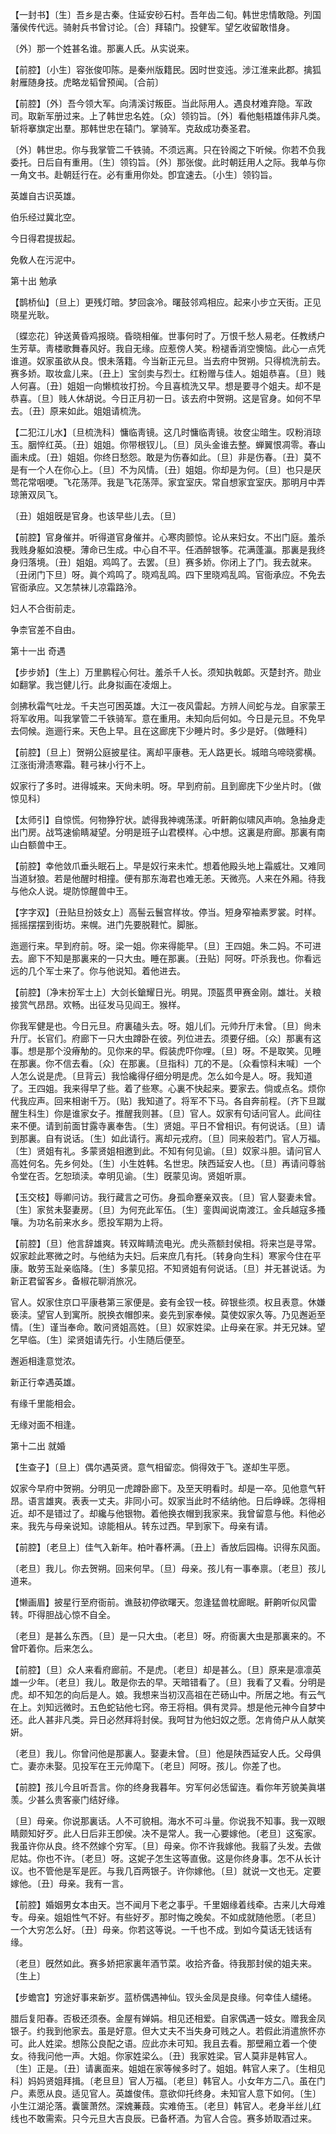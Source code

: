 <!-- { "loadSidebar": true } -->
【一封书】〔生〕吾乡是古秦。住延安砂石村。吾年齿二旬。韩世忠情敢隐。列国藩侯传代远。骑射兵书曾讨论。〔合〕拜辕门。投健军。望乞收留敢惜身。

〔外〕那一个姓甚名谁。那裏人氏。从实说来。 

【前腔】〔小生〕容张俊叩陈。是秦州版籍民。因时世变迍。涉江淮来此郡。擒狐射雁随身技。虎略龙韬曾预闻。〔合前〕 

【前腔】〔外〕吾今领大军。向淸溪讨叛臣。当此际用人。遇良材难弃隐。军政司。取新军册过来。上了韩世忠名姓。〔众〕领钧旨。〔外〕看他魁梧雄伟非凡类。斩将搴旗定出羣。那韩世忠在辕门。掌骑军。克敌成功奏圣君。

〔外〕韩世忠。你与我掌管二千铁骑。不须远离。只在铃阁之下听候。你若不负我委托。日后自有重用。〔生〕领钧旨。〔外〕那张俊。此时朝廷用人之际。我单与你一角文书。赴朝廷行在。必有重用你处。卽宜速去。〔小生〕领钧旨。 

英雄自古识英雄。

伯乐经过冀北空。

今日得君提拔起。

免敎人在污泥中。 

第十出
勉承

【鹊桥仙】〔旦上〕更残灯暗。梦回衾冷。曙鼓邻鸡相应。起来小步立天街。正见晓星光耿。

〔蝶恋花〕钟送黄昏鸡报晓。昏晓相催。世事何时了。万恨千愁人易老。任教绣户生芳草。靑楼歌舞春风好。我自无缘。应惹傍人笑。粉褪香消空懊恼。此心一点凭谁道。奴家虽欲从良。恨未落籍。今当新正元旦。当去府中贺朔。只得梳洗前去。赛多娇。取妆盒儿来。〔丑上〕宝剑卖与烈士。红粉赠与佳人。姐姐恭喜。〔旦〕贱人何喜。〔丑〕姐姐一向懒梳妆打扮。今且喜梳洗又早。想是要寻个姐夫。却不是恭喜。〔旦〕贱人休胡说。今日正月初一日。该去府中贺朔。这是官身。如何不早去。〔丑〕原来如此。姐姐请梳洗。 

【二犯江儿水】〔旦梳洗科〕慵临靑镜。这几时慵临靑镜。妆奁尘暗生。叹粉消琼玉。胭悴红英。〔丑〕姐姐。你带根钗儿。〔旦〕凤头金谁去整。蝉翼恨凋零。春山画未成。〔丑〕姐姐。你终日愁怨。敢是为伤春如此。〔旦〕非是伤春。〔丑〕莫不是有一个人在你心上。〔旦〕不为风情。〔丑〕姐姐。你却是为何。〔旦〕也只是厌莺花常咽哽。飞花荡萍。我是飞花荡萍。家宜室庆。常自想家宜室庆。那明月中弄琼箫双凤飞。

〔丑〕姐姐旣是官身。也该早些儿去。〔旦〕 

【前腔】官身催并。听得道官身催并。心寒肉颤惊。论从来妇女。不出门庭。羞杀我贱身躯如浪梗。薄命已生成。中心自不平。任酒醉银筝。花满蓬瀛。那裏是我终身归落境。〔丑〕姐姐。鸡鸣了。去罢。〔旦〕赛多娇。你闭上了门。我去就来。〔丑闭门下旦〕呀。眞个鸡鸣了。晓鸡乱鸣。四下里晓鸡乱鸣。官衙承应。不免去官衙承应。又怎禁袜儿凉霜路泠。

妇人不合街前走。

争柰官差不自由。 

第十一出
奇遇

【步步娇】〔生上〕万里鹏程心何壮。羞杀千人长。须知执戟郞。灭楚封齐。勋业如翻掌。我岂健儿行。此身拟画在凌烟上。

剑拂秋霜气吐龙。千夫岂可困英雄。大江一夜风雷起。方辨人间蛇与龙。自家蒙王将军收用。叫我掌管二千铁骑军。意在重用。未知向后何如。今日是元旦。不免早去伺候。迤逦行来。天色上早。且在这廊庑下少睡片时。多少是好。〔做睡科〕 

【前腔】〔旦上〕贺朔公庭披星往。离却平康巷。无人路更长。城暗乌啼晓雾横。江涨街滑渍寒霜。鞋弓袜小行不上。

奴家行了多时。进得城来。天尙未明。呀。早到府前。且到廊庑下少坐片时。〔做惊见科〕 

【太师引】自惊慌。何物狰狞状。諕得我神魂荡漾。听鼾齁似啸风声响。急抽身走出门房。战笃速偷睛凝望。分明是班子山君模样。心中想。这裏是府廊。那裏有南山白额兽中王。

【前腔】幸他敛爪垂头眠石上。早是奴行来未忙。想着他殿头地上霜威壮。又难同当道豺狼。若是他醒时相撞。便有那东海君也难无恙。天微亮。人来在外厢。待我与他众人说。堤防惊醒兽中王。

【字字双】〔丑贴旦扮妓女上〕高髻云鬟宫样妆。停当。短身窄袖素罗裳。时样。摇摇摆摆到街坊。来幌。进门先要脱鞋忙。脚胀。

迤逦行来。早到府前。呀。梁一姐。你来得能早。〔旦〕王四姐。朱二妈。不可进去。廊下不知是那裏来的一只大虫。睡在那裏。〔丑贴〕阿呀。吓杀我也。你看远远的几个军士来了。你与他说知。着他进去。 

【前腔】〔净末扮军士上〕大剑长鎗耀日光。明晃。顶盔贯甲赛金刚。雄壮。关粮接赏气昂昂。欢畅。出征发马见阎王。猴样。

你我军健是也。今日元旦。府裏磕头去。呀。姐儿们。元帅升厅未曾。〔旦〕尙未升厅。长官们。府廊下一只大虫蹲卧在彼。列位进去。须要仔细。〔众〕那裏有这事。想是那个没瘠觔的。见你来的早。假装虎吓你哩。〔旦〕呀。不是取笑。见睡在那裏。你不信去看。〔众〕在那裏。〔旦指科〕兀的不是。〔众看惊科末喊〕一个人怎么说是虎。〔旦背云〕我恰纔得仔细分明是虎。怎么如今是人。呀。我知道了。王四姐。我来得早了些。着了些寒。心裏不快起来。要家去。倘或点名。烦你代我应声。回来相谢千万。〔贴〕我知道了。将军不下马。各自奔前程。〔齐下旦蹴醒生科生〕你是谁家女子。推醒我则甚。〔旦〕官人。奴家有句话问官人。此间往来不便。请到前面甘露寺裏奉吿。〔生〕贤姐。平日不曾相识。有何说话。〔旦〕请到那裏。自有说话。〔生〕如此请行。离却元戎府。〔旦〕同来般若门。官人万福。〔生〕贤姐有礼。多蒙贤姐相邀到此。不知有何见谕。〔旦〕奴家斗胆。请问官人高姓何名。先乡何处。〔生〕小生姓韩。名世忠。陕西延安人也。〔旦〕再请问尊翁令堂在否。乞恕琐渎。幸明见谕。〔生〕旣蒙见询。贤姐听禀。 

【玉交枝】辱卿问访。我行藏言之可伤。身孤命蹇亲双丧。〔旦〕官人娶妻未曾。〔生〕家贫未娶妻房。〔旦〕为何充此军伍。〔生〕銮舆闻说南渡江。金兵越寇多搔嚷。为功名前来水乡。愿投军期为上将。

【前腔】〔旦〕他言辞雄爽。转双眸睛流电光。虎头燕额封侯相。将来岂是寻常。奴家趁此寒微之时。与他结为夫妇。后来庶几有托。〔转身向生科〕寒家今住在平康。敢劳玉趾亲临降。〔生〕多蒙见招。不知贤姐有何说话。〔旦〕并无甚说话。为新正君留客乡。备椒花聊消旅况。

官人。奴家住京口平康巷第三家便是。妾有金钗一枝。碎银些须。权且表意。休嫌亵渎。望官人到寓所。脱换衣帽卽来。妾先到家奉候。莫使奴家久等。乃见邂逅至情。〔生〕谨当奉命。敢问贤姐高姓。〔旦〕奴家姓梁。止母亲在家。并无兄妹。望乞早临。〔生〕梁贤姐请先行。小生随后便至。 

邂逅相逢意觉浓。

新正行幸遇英雄。

有缘千里能相会。

无缘对面不相逢。 

第十二出
就婚

【生查子】〔旦上〕偶尔遇英贤。意气相留恋。倘得效于飞。遂却生平愿。

奴家今早府中贺朔。分明见一虎蹲卧廊下。及至天明看时。却是一卒。见他意气轩昂。语言雄爽。表表一丈夫。非同小可。奴家当此时不结纳他。日后峥嵘。怎得相近。却不是错过了。却纔与他银物。着他换衣帽到我家来。我曾留意与他。料他必来。我先与母亲说知。谅能相从。转东过西。早到家下。母亲有请。 

【前腔】〔老旦上〕佳气入新年。柏叶春杯满。〔丑上〕香放后园梅。识得东风面。

〔老旦〕我儿。你去贺朔。回来何早。〔旦〕母亲。孩儿有一事奉禀。〔老旦〕孩儿道来。 

【懒画眉】披星行至府衙前。谯鼓初停欲曙天。忽逢猛兽枕廊眠。鼾齁听似风雷转。吓得胆战心惊不自全。

〔老旦〕是甚么东西。〔旦〕是一只大虫。〔老旦〕呀。府衙裏大虫是那裏来的。不曾吓着你。后来怎么。 

【前腔】〔旦〕众人来看府廊前。不是虎。〔老旦〕却是甚么。〔旦〕原来是凛凛英雄一少年。〔老旦〕我儿。敢是你去的早。天暗错看了。〔旦〕我看了又看。分明是虎。却不知怎的向后是人。娘。我想来当初汉高祖在芒砀山中。所居之地。有云气在上。刘知远微时。五色蛇钻他七窍。帝王将相。俱有灵异。想是他元神今自梦中还。此人甚非凡类。异日必然拜将封侯。我呵甘为他妇奴之愿。怎肯倚户从人献笑姸。

〔老旦〕我儿。你曾问他是那裏人。娶妻未曾。〔旦〕他是陕西延安人氏。父母俱亡。妻亦未娶。见投军在王元帅麾下。〔老旦〕阿呀。孩儿。你差了也。 

【前腔】孩儿今且听吾言。你的终身我暮年。穷军何必恁留连。看你年芳貌美眞堪羡。少甚么贵客豪门结好缘。

〔旦〕母亲。你说那裏话。人不可貌相。海水不可斗量。你说我不知事。我一双眼睛颇知好歹。此人日后非王卽侯。决不是常人。我一心要嫁他。〔老旦〕这寃家。我虽许你从良。终不然嫁个穷军。〔旦〕母亲。你不许我嫁他。我翦了头发。去做尼姑。你也不许。〔老旦〕呀。这妮子怎生这等直傲。这是你终身事。怎不从长计议。也不管他是军是匠。与我几百两银子。许你嫁他。〔旦〕就说一文也无。定要嫁他。〔丑〕母亲。我有一言。 

【前腔】婚姻男女本由天。岂不闻月下老之事乎。千里姻缘着线牵。古来儿大母难专。母亲。姐姐性气不好。有些好歹。那时悔之晚矣。不如成就随他愿。〔老旦〕一个大穷怎么好。〔丑〕母亲。你若这等说。一千也不成。到如今莫话无钱话有缘。

〔老旦〕旣然如此。赛多娇把家裏年酒节菜。收拾齐备。待我那封侯的姐夫来。〔生上〕 

【步蟾宫】穷途好事来新岁。蓝桥偶遇神仙。钗头金凤是良缘。何幸佳人缱绻。

腊后复阳春。否极还须泰。金屋有婵娟。相见还相爱。自家偶遇一妓女。赠我金凤银子。约我到他家去。虽是好意。但大丈夫不当失身可贱之人。若假此消遣旅怀亦可。此人姓梁。想陈公良配之语。应此亦未可知。我且去看。那壁厢立着一个使女。待我问他一声。大姐。你家姓梁么。〔丑〕我家姓梁。官人莫非是韩官人。〔生〕正是。〔丑〕请裏面来。姐姐在家等候多时了。姐姐。韩官人来了。〔生相见科〕妈妈贤姐拜揖。〔老旦旦〕官人万福。〔老旦〕韩官人。小女年方二八。虽在门户。素愿从良。适见官人。英雄俊伟。意欲仰托终身。未知官人意下如何。〔生〕小生江湖沦落。囊箧萧然。深媿蒹葭。实难倚玉。〔老旦〕韩官人。老身半丝儿红线也不敢需索。只今元旦大吉良辰。已备杯酒。为官人合卺。赛多娇取酒过来。 

